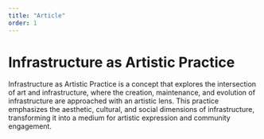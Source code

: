 ```yaml
---
title: "Article"
order: 1
---
```


# Infrastructure as Artistic Practice

Infrastructure as Artistic Practice is a concept that explores the intersection of art and infrastructure, where the
creation, maintenance, and evolution of infrastructure are approached with an artistic lens. This practice emphasizes
the aesthetic, cultural, and social dimensions of infrastructure, transforming it into a medium for artistic expression
and community engagement.